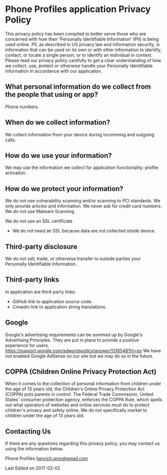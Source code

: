 Phone Profiles application Privacy Policy
=========================================

This privacy policy has been compiled to better serve those who are concerned with how their 'Personally Identifiable Information' (PII) is being used online. PII, as described in US privacy law and information security, is information that can be used on its own or with other information to identify, contact, or locate a single person, or to identify an individual in context. Please read our privacy policy carefully to get a clear understanding of how we collect, use, protect or otherwise handle your Personally Identifiable Information in accordance with our application.

What personal information do we collect from the people that using or app?
--------------------------------------------------------------------------
Phone numbers.

When do we collect information?
-------------------------------
We collect information from your device during incomming and outgoing calls.

How do we use your information?
-------------------------------
We may use the information we collect for application functionality: profile activation.

How do we protect your information?
-----------------------------------
We do not use vulnerability scanning and/or scanning to PCI standards.
We only provide articles and information. We never ask for credit card numbers.
We do not use Malware Scanning.

We do not use an SSL certificate
- We do not need an SSL because data are not collected otside device.

Third-party disclosure
----------------------
We do not sell, trade, or otherwise transfer to outside parties your Personally Identifiable Information.

Third-party links
-----------------
In application are third-party links:
- GitHub link to application source code.
- Crowdin link to application string translations.

Google
------
Google's advertising requirements can be summed up by Google's Advertising Principles. They are put in place to provide a positive experience for users. https://support.google.com/adwordspolicy/answer/1316548?hl=en 
We have not enabled Google AdSense on our site but we may do so in the future.

COPPA (Children Online Privacy Protection Act)
----------------------------------------------
When it comes to the collection of personal information from children under the age of 13 years old, the Children's Online Privacy Protection Act (COPPA) puts parents in control. The Federal Trade Commission, United States' consumer protection agency, enforces the COPPA Rule, which spells out what operators of websites and online services must do to protect children's privacy and safety online.
We do not specifically market to children under the age of 13 years old.

Contacting Us
-------------
If there are any questions regarding this privacy policy, you may contact us using the information below.

Phone Profiles
henrich.gron@gmail.com

Last Edited on 2017-02-02
